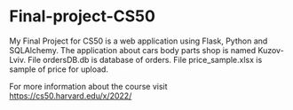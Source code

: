 # Final-project-CS50

My Final Project for CS50 is a web application using Flask, Python and SQLAlchemy. The application about cars body parts shop is named Kuzov-Lviv. 
File ordersDB.db is database of orders.
File price_sample.xlsx is sample of price for upload.

For more information about the course visit https://cs50.harvard.edu/x/2022/

